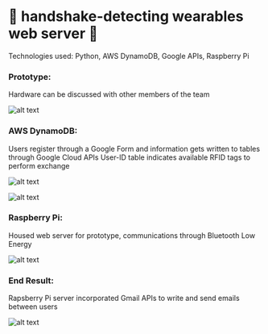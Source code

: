 # 🤝 handshake-detecting wearables web server 🤝

Technologies used: Python, AWS DynamoDB, Google APIs, Raspberry Pi

### Prototype:
Hardware can be discussed with other members of the team

![alt text](https://github.com/brianxphan/handshake-wearables-server/blob/master/images/Screen_Shot_2019-10-11_at_4.43.14_PM.png)

### AWS DynamoDB:
Users register through a Google Form and information gets written to tables through Google Cloud APIs
User-ID table indicates available RFID tags to perform exchange

![alt text](https://github.com/brianxphan/handshake-wearables-server/blob/master/images/Screen_Shot_2019-10-11_at_4.29.47_PM.png)

![alt text](https://github.com/brianxphan/handshake-wearables-server/blob/master/images/Screen_Shot_2019-10-11_at_4.57.28_PM.png)

### Raspberry Pi:
Housed web server for prototype, communications through Bluetooth Low Energy

![alt text](https://github.com/brianxphan/handshake-wearables-server/blob/master/images/pasted_image0.png)

### End Result:
Rapsberry Pi server incorporated Gmail APIs to write and send emails between users

![alt text](https://github.com/brianxphan/handshake-wearables-server/blob/master/images/Screen_Shot_2018-12-06_at_3.30.36_PM.png)
